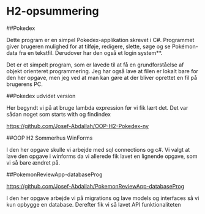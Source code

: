 # H2-opsummering

##Pokedex 

Dette program er en simpel Pokedex-applikation skrevet i C#. Programmet giver brugeren mulighed for at tilføje, redigere, slette, søge og se Pokémon-data fra en tekstfil. Derudover har den også et login system**. 

Det er et simpelt program, som er lavede til at få en grundforståelse af objekt orienteret programmering. Jeg har også lave at filen er lokalt bare for den her opgave, men jeg ved at man kan gøre at der bliver oprettet en fil på brugerens PC. 

##Pokedex udvidet version 

Her begyndt vi på at bruge lambda expression før vi fik lært det. Det var sådan noget som starts with og findindex 

https://github.com/Josef-Abdallah/OOP-H2-Pokedex-ny 

##OOP H2 Sommerhus WinForms 

I den her opgave skulle vi arbejde med sql connections og c#. Vi valgt at lave den opgave i winforms da vi allerede fik lavet en lignende opgave, som vi så bare ændret på. 

##PokemonReviewApp-databaseProg 

https://github.com/Josef-Abdallah/PokemonReviewApp-databaseProg 

I den her opgave arbejde vi på migrations og lave models og interfaces så vi kun opbygge en database. Derefter fik vi så lavet API funktionaliteten  
 

 
